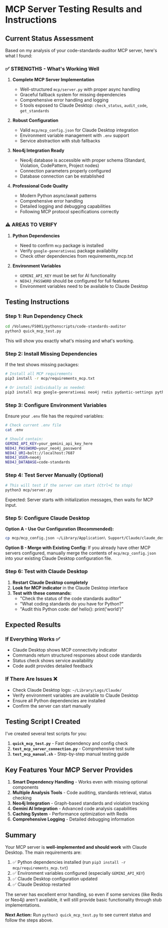 # MCP Server Testing Results and Instructions

## Current Status Assessment

Based on my analysis of your code-standards-auditor MCP server, here's what I found:

### ✅ **STRENGTHS - What's Working Well**

1. **Complete MCP Server Implementation** 
   - Well-structured `mcp/server.py` with proper async handling
   - Graceful fallback system for missing dependencies
   - Comprehensive error handling and logging
   - 5 tools exposed to Claude Desktop: `check_status`, `audit_code`, `get_standards`

2. **Robust Configuration**
   - Valid `mcp/mcp_config.json` for Claude Desktop integration
   - Environment variable management with `.env` support
   - Service abstraction with stub fallbacks

3. **Neo4j Integration Ready**
   - Neo4j database is accessible with proper schema (Standard, Violation, CodePattern, Project nodes)
   - Connection parameters properly configured
   - Database connection can be established

4. **Professional Code Quality**
   - Modern Python async/await patterns
   - Comprehensive error handling
   - Detailed logging and debugging capabilities
   - Following MCP protocol specifications correctly

### ⚠️ **AREAS TO VERIFY**

1. **Python Dependencies**
   - Need to confirm `mcp` package is installed
   - Verify `google-generativeai` package availability
   - Check other dependencies from requirements_mcp.txt

2. **Environment Variables**
   - `GEMINI_API_KEY` must be set for AI functionality
   - `NEO4J_PASSWORD` should be configured for full features
   - Environment variables need to be available to Claude Desktop

## Testing Instructions

### Step 1: Run Dependency Check

```bash
cd /Volumes/FS001/pythonscripts/code-standards-auditor
python3 quick_mcp_test.py
```

This will show you exactly what's missing and what's working.

### Step 2: Install Missing Dependencies

If the test shows missing packages:

```bash
# Install all MCP requirements
pip3 install -r mcp/requirements_mcp.txt

# Or install individually as needed:
pip3 install mcp google-generativeai neo4j redis pydantic-settings python-dotenv
```

### Step 3: Configure Environment Variables

Ensure your `.env` file has the required variables:

```bash
# Check current .env file
cat .env

# Should contain:
GEMINI_API_KEY=your_gemini_api_key_here
NEO4J_PASSWORD=your_neo4j_password
NEO4J_URI=bolt://localhost:7687
NEO4J_USER=neo4j
NEO4J_DATABASE=code-standards
```

### Step 4: Test Server Manually (Optional)

```bash
# This will test if the server can start (Ctrl+C to stop)
python3 mcp/server.py
```

Expected: Server starts with initialization messages, then waits for MCP input.

### Step 5: Configure Claude Desktop

**Option A - Use Our Configuration (Recommended):**
```bash
cp mcp/mcp_config.json ~/Library/Application\ Support/Claude/claude_desktop_config.json
```

**Option B - Merge with Existing Config:**
If you already have other MCP servers configured, manually merge the contents of `mcp/mcp_config.json` into your existing Claude Desktop configuration file.

### Step 6: Test with Claude Desktop

1. **Restart Claude Desktop completely**
2. **Look for MCP indicator** in the Claude Desktop interface
3. **Test with these commands:**
   - "Check the status of the code standards auditor"
   - "What coding standards do you have for Python?"
   - "Audit this Python code: def hello(): print('world')"

## Expected Results

### If Everything Works ✅
- Claude Desktop shows MCP connectivity indicator
- Commands return structured responses about code standards
- Status check shows service availability
- Code audit provides detailed feedback

### If There Are Issues ❌
- Check Claude Desktop logs: `~/Library/Logs/Claude/`
- Verify environment variables are available to Claude Desktop
- Ensure all Python dependencies are installed
- Confirm the server can start manually

## Testing Script I Created

I've created several test scripts for you:

1. **`quick_mcp_test.py`** - Fast dependency and config check
2. **`test_mcp_server_connection.py`** - Comprehensive test suite
3. **`test_mcp_manual.sh`** - Step-by-step manual testing guide

## Key Features Your MCP Server Provides

1. **Smart Dependency Handling** - Works even with missing optional components
2. **Multiple Analysis Tools** - Code auditing, standards retrieval, status checking
3. **Neo4j Integration** - Graph-based standards and violation tracking
4. **Gemini AI Integration** - Advanced code analysis capabilities
5. **Caching System** - Performance optimization with Redis
6. **Comprehensive Logging** - Detailed debugging information

## Summary

Your MCP server is **well-implemented and should work** with Claude Desktop. The main requirements are:

1. ✅ Python dependencies installed (run `pip3 install -r mcp/requirements_mcp.txt`)
2. ✅ Environment variables configured (especially `GEMINI_API_KEY`)
3. ✅ Claude Desktop configuration updated
4. ✅ Claude Desktop restarted

The server has excellent error handling, so even if some services (like Redis or Neo4j) aren't available, it will still provide basic functionality through stub implementations.

**Next Action:** Run `python3 quick_mcp_test.py` to see current status and follow the steps above.
